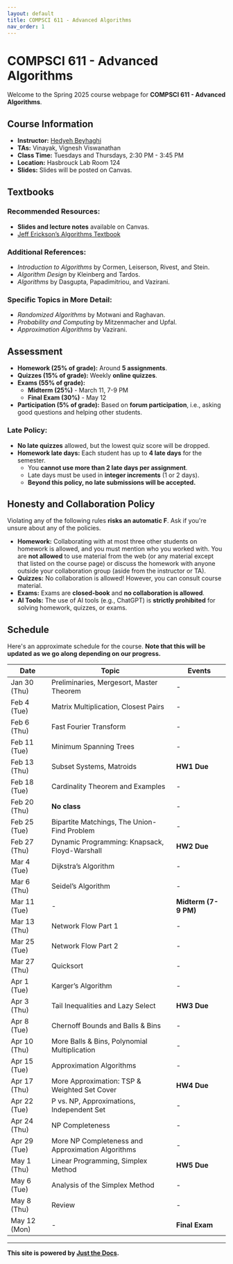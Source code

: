 ```yaml
---
layout: default
title: COMPSCI 611 - Advanced Algorithms
nav_order: 1
---
```


# COMPSCI 611 - Advanced Algorithms
Welcome to the Spring 2025 course webpage for **COMPSCI 611 - Advanced Algorithms**.

## Course Information
- **Instructor:** [Hedyeh Beyhaghi](https://hedyehbeyhaghi.github.io)
- **TAs:** Vinayak, Vignesh Viswanathan
- **Class Time:** Tuesdays and Thursdays, 2:30 PM - 3:45 PM
- **Location:** Hasbrouck Lab Room 124
- **Slides:** Slides will be posted on Canvas.

## Textbooks

### Recommended Resources:
- **Slides and lecture notes** available on Canvas.
- [Jeff Erickson’s Algorithms Textbook](https://jeffe.cs.illinois.edu/teaching/algorithms)

### Additional References:
- *Introduction to Algorithms* by Cormen, Leiserson, Rivest, and Stein.
- *Algorithm Design* by Kleinberg and Tardos.
- *Algorithms* by Dasgupta, Papadimitriou, and Vazirani.

### Specific Topics in More Detail:
- *Randomized Algorithms* by Motwani and Raghavan.
- *Probability and Computing* by Mitzenmacher and Upfal.
- *Approximation Algorithms* by Vazirani.

## Assessment

- **Homework (25% of grade):** Around **5 assignments**. 
- **Quizzes (15% of grade):** Weekly **online quizzes**. 
- **Exams (55% of grade):**  
  - **Midterm (25%)** - March 11, 7-9 PM  
  - **Final Exam (30%)** - May 12  
- **Participation (5% of grade):** Based on **forum participation**, i.e., asking good questions and helping other students.

### Late Policy:
- **No late quizzes** allowed, but the lowest quiz score will be dropped.
- **Homework late days:** Each student has up to **4 late days** for the semester.
  - You **cannot use more than 2 late days per assignment**.
  - Late days must be used in **integer increments** (1 or 2 days).
  - **Beyond this policy, no late submissions will be accepted.**
 
## Honesty and Collaboration Policy

Violating any of the following rules **risks an automatic F**. Ask if you're unsure about any of the policies.

- **Homework:** Collaborating with at most three other students on homework is allowed, and you must mention who you worked with. You are **not allowed** to use material from the web (or any material except that listed on the course page) or discuss the homework with anyone outside your collaboration group (aside from the instructor or TA).
- **Quizzes:** No collaboration is allowed! However, you can consult course material.
- **Exams:** Exams are **closed-book** and **no collaboration is allowed**.
- **AI Tools:** The use of AI tools (e.g., ChatGPT) is **strictly prohibited** for solving homework, quizzes, or exams.   
## Schedule

Here's an approximate schedule for the course. **Note that this will be updated as we go along depending on our progress.**

| Date       | Topic                                      | Events |
|------------|-------------------------------------------|--------|
| Jan 30 (Thu) | Preliminaries, Mergesort, Master Theorem | - |
| Feb 4 (Tue)  | Matrix Multiplication, Closest Pairs     | - |
| Feb 6 (Thu)  | Fast Fourier Transform                   | - |
| Feb 11 (Tue) | Minimum Spanning Trees                   | - |
| Feb 13 (Thu) | Subset Systems, Matroids                 | **HW1 Due** |
| Feb 18 (Tue) | Cardinality Theorem and Examples         | - |
| Feb 20 (Thu) | **No class** | - |
| Feb 25 (Tue) | Bipartite Matchings, The Union-Find Problem | - |
| Feb 27 (Thu) | Dynamic Programming: Knapsack, Floyd-Warshall | **HW2 Due** |
| Mar 4 (Tue)  | Dijkstra’s Algorithm                     | - |
| Mar 6 (Thu)  | Seidel’s Algorithm                       | - |
| Mar 11 (Tue) | - | **Midterm (7-9 PM)** |
| Mar 13 (Thu) | Network Flow Part 1                      | - |
| Mar 25 (Tue) | Network Flow Part 2                      | - |
| Mar 27 (Thu) | Quicksort                                | - |
| Apr 1 (Tue)  | Karger’s Algorithm                       | - |
| Apr 3 (Thu)  | Tail Inequalities and Lazy Select       | **HW3 Due** |
| Apr 8 (Tue)  | Chernoff Bounds and Balls & Bins       | - |
| Apr 10 (Thu) | More Balls & Bins, Polynomial Multiplication | - |
| Apr 15 (Tue) | Approximation Algorithms                | - |
| Apr 17 (Thu) | More Approximation: TSP & Weighted Set Cover | **HW4 Due** |
| Apr 22 (Tue) | P vs. NP, Approximations, Independent Set | - |
| Apr 24 (Thu) | NP Completeness                         | - |
| Apr 29 (Tue) | More NP Completeness and Approximation Algorithms | - |
| May 1 (Thu)  | Linear Programming, Simplex Method     | **HW5 Due** |
| May 6 (Tue)  | Analysis of the Simplex Method         | - |
| May 8 (Thu)  | Review | - |
| May 12 (Mon) | - | **Final Exam** |

---

**This site is powered by [Just the Docs](https://just-the-docs.github.io/).**
